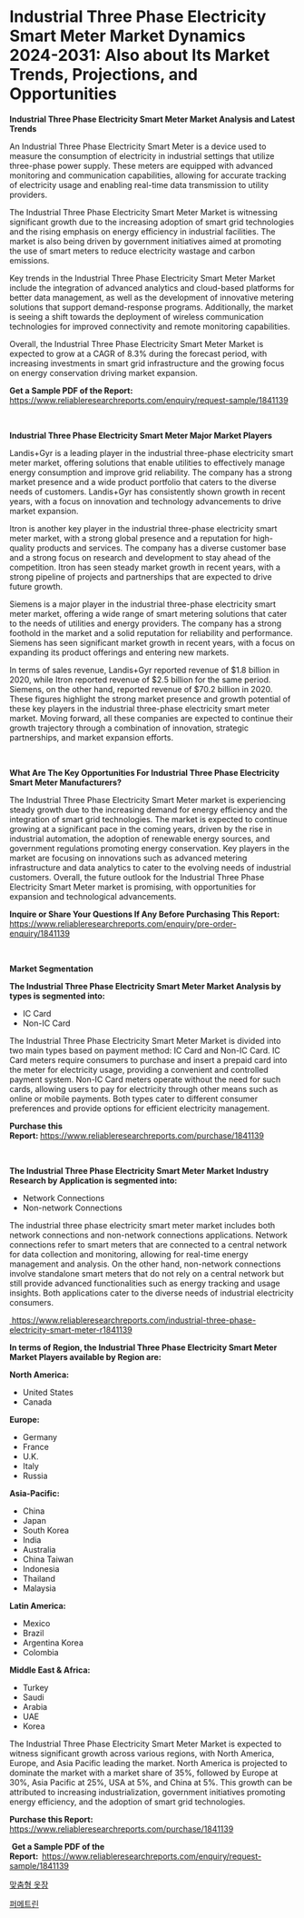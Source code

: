 <p><h1>Industrial Three Phase Electricity Smart Meter Market Dynamics 2024-2031: Also about Its Market Trends, Projections, and Opportunities</h1></p><p><strong>Industrial Three Phase Electricity Smart Meter Market Analysis and Latest Trends</strong></p>
<p><p>An Industrial Three Phase Electricity Smart Meter is a device used to measure the consumption of electricity in industrial settings that utilize three-phase power supply. These meters are equipped with advanced monitoring and communication capabilities, allowing for accurate tracking of electricity usage and enabling real-time data transmission to utility providers.</p><p>The Industrial Three Phase Electricity Smart Meter Market is witnessing significant growth due to the increasing adoption of smart grid technologies and the rising emphasis on energy efficiency in industrial facilities. The market is also being driven by government initiatives aimed at promoting the use of smart meters to reduce electricity wastage and carbon emissions.</p><p>Key trends in the Industrial Three Phase Electricity Smart Meter Market include the integration of advanced analytics and cloud-based platforms for better data management, as well as the development of innovative metering solutions that support demand-response programs. Additionally, the market is seeing a shift towards the deployment of wireless communication technologies for improved connectivity and remote monitoring capabilities.</p><p>Overall, the Industrial Three Phase Electricity Smart Meter Market is expected to grow at a CAGR of 8.3% during the forecast period, with increasing investments in smart grid infrastructure and the growing focus on energy conservation driving market expansion.</p></p>
<p><strong>Get a Sample PDF of the Report:&nbsp;</strong> <a href="https://www.reliableresearchreports.com/enquiry/request-sample/1841139">https://www.reliableresearchreports.com/enquiry/request-sample/1841139</a></p>
<p>&nbsp;</p>
<p><strong>Industrial Three Phase Electricity Smart Meter Major Market Players</strong></p>
<p><p>Landis+Gyr is a leading player in the industrial three-phase electricity smart meter market, offering solutions that enable utilities to effectively manage energy consumption and improve grid reliability. The company has a strong market presence and a wide product portfolio that caters to the diverse needs of customers. Landis+Gyr has consistently shown growth in recent years, with a focus on innovation and technology advancements to drive market expansion.</p><p>Itron is another key player in the industrial three-phase electricity smart meter market, with a strong global presence and a reputation for high-quality products and services. The company has a diverse customer base and a strong focus on research and development to stay ahead of the competition. Itron has seen steady market growth in recent years, with a strong pipeline of projects and partnerships that are expected to drive future growth.</p><p>Siemens is a major player in the industrial three-phase electricity smart meter market, offering a wide range of smart metering solutions that cater to the needs of utilities and energy providers. The company has a strong foothold in the market and a solid reputation for reliability and performance. Siemens has seen significant market growth in recent years, with a focus on expanding its product offerings and entering new markets.</p><p>In terms of sales revenue, Landis+Gyr reported revenue of $1.8 billion in 2020, while Itron reported revenue of $2.5 billion for the same period. Siemens, on the other hand, reported revenue of $70.2 billion in 2020. These figures highlight the strong market presence and growth potential of these key players in the industrial three-phase electricity smart meter market. Moving forward, all these companies are expected to continue their growth trajectory through a combination of innovation, strategic partnerships, and market expansion efforts.</p></p>
<p>&nbsp;</p>
<p><strong>What Are The Key Opportunities For Industrial Three Phase Electricity Smart Meter Manufacturers?</strong></p>
<p><p>The Industrial Three Phase Electricity Smart Meter market is experiencing steady growth due to the increasing demand for energy efficiency and the integration of smart grid technologies. The market is expected to continue growing at a significant pace in the coming years, driven by the rise in industrial automation, the adoption of renewable energy sources, and government regulations promoting energy conservation. Key players in the market are focusing on innovations such as advanced metering infrastructure and data analytics to cater to the evolving needs of industrial customers. Overall, the future outlook for the Industrial Three Phase Electricity Smart Meter market is promising, with opportunities for expansion and technological advancements.</p></p>
<p><strong>Inquire or Share Your Questions If Any Before Purchasing This Report:</strong> <a href="https://www.reliableresearchreports.com/enquiry/pre-order-enquiry/1841139">https://www.reliableresearchreports.com/enquiry/pre-order-enquiry/1841139</a></p>
<p>&nbsp;</p>
<p><strong>Market Segmentation</strong></p>
<p><strong>The Industrial Three Phase Electricity Smart Meter Market Analysis by types is segmented into:</strong></p>
<p><ul><li>IC Card</li><li>Non-IC Card</li></ul></p>
<p><p>The Industrial Three Phase Electricity Smart Meter Market is divided into two main types based on payment method: IC Card and Non-IC Card. IC Card meters require consumers to purchase and insert a prepaid card into the meter for electricity usage, providing a convenient and controlled payment system. Non-IC Card meters operate without the need for such cards, allowing users to pay for electricity through other means such as online or mobile payments. Both types cater to different consumer preferences and provide options for efficient electricity management.</p></p>
<p><strong>Purchase this Report:&nbsp;</strong><a href="https://www.reliableresearchreports.com/purchase/1841139">https://www.reliableresearchreports.com/purchase/1841139</a></p>
<p>&nbsp;</p>
<p><strong>The Industrial Three Phase Electricity Smart Meter Market Industry Research by Application is segmented into:</strong></p>
<p><ul><li>Network Connections</li><li>Non-network Connections</li></ul></p>
<p><p>The industrial three phase electricity smart meter market includes both network connections and non-network connections applications. Network connections refer to smart meters that are connected to a central network for data collection and monitoring, allowing for real-time energy management and analysis. On the other hand, non-network connections involve standalone smart meters that do not rely on a central network but still provide advanced functionalities such as energy tracking and usage insights. Both applications cater to the diverse needs of industrial electricity consumers.</p></p>
<p><a href="https://www.reliableresearchreports.com/industrial-three-phase-electricity-smart-meter-r1841139">&nbsp;https://www.reliableresearchreports.com/industrial-three-phase-electricity-smart-meter-r1841139</a></p>
<p><strong>In terms of Region, the Industrial Three Phase Electricity Smart Meter Market Players available by Region are:</strong></p>
<p>
    <p> <strong> North America: </strong>
        <ul>
            <li>United States</li>
            <li>Canada</li>
        </ul>
        </p> 
    <p> <strong> Europe: </strong>
        <ul>
            <li>Germany</li>
            <li>France</li>
            <li>U.K.</li>
            <li>Italy</li>
            <li>Russia</li>
        </ul>
        </p> 
    <p> <strong> Asia-Pacific: </strong>
        <ul>
            <li>China</li>
            <li>Japan</li>
            <li>South Korea</li>
            <li>India</li>
            <li>Australia</li>
            <li>China Taiwan</li>
            <li>Indonesia</li>
            <li>Thailand</li>
            <li>Malaysia</li>
        </ul>
        </p> 
    <p> <strong> Latin America: </strong>
        <ul>
            <li>Mexico</li>
            <li>Brazil</li>
            <li>Argentina Korea</li>
            <li>Colombia</li>
        </ul>
        </p> 
    <p> <strong> Middle East & Africa: </strong>
        <ul>
            <li>Turkey</li>
            <li>Saudi</li>
            <li>Arabia</li>
            <li>UAE</li>
            <li>Korea</li>
        </ul>
    </p>
    </p>
<p><p>The Industrial Three Phase Electricity Smart Meter Market is expected to witness significant growth across various regions, with North America, Europe, and Asia Pacific leading the market. North America is projected to dominate the market with a market share of 35%, followed by Europe at 30%, Asia Pacific at 25%, USA at 5%, and China at 5%. This growth can be attributed to increasing industrialization, government initiatives promoting energy efficiency, and the adoption of smart grid technologies.</p></p>
<p><strong>Purchase this Report: </strong><a href="https://www.reliableresearchreports.com/purchase/1841139">https://www.reliableresearchreports.com/purchase/1841139</a></p>
<p>&nbsp;<strong>Get a Sample PDF of the Report:&nbsp;&nbsp;</strong><a href="https://www.reliableresearchreports.com/enquiry/request-sample/1841139">https://www.reliableresearchreports.com/enquiry/request-sample/1841139</a></p>
<p><strong></strong></p>
<p><p><a href="https://github.com/lzrvbyqzftro57/Market-Research-Report-List-1/blob/main/181937839084.md">맞춤형 옷장</a></p><p><a href="https://medium.com/@kylearson6756sfvf/%ED%8E%98%EB%A5%B4%EB%A9%94%ED%8A%B8%EB%A6%B0-%EC%8B%9C%EC%9E%A5-%EA%B7%9C%EB%AA%A8-%EB%B0%8F-%EC%8B%9C%EC%9E%A5%EB%8F%99%ED%96%A5-%EC%99%84%EC%A0%84%ED%95%9C-%EC%82%B0%EC%97%85-%EA%B0%9C%EC%9A%94-2024%EB%85%84%EB%B6%80%ED%84%B0-2031%EB%85%84%EA%B9%8C%EC%A7%80-96bcd59cd981">퍼메트린</a></p></p>
